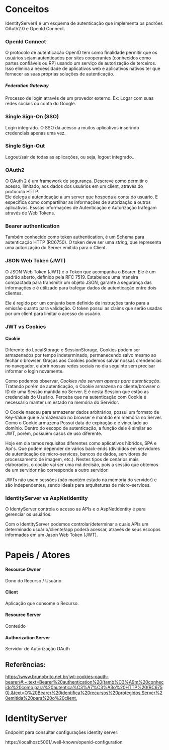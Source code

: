 # Conceitos

IdentityServer4 é um esquema de autenticação que implementa os padrões OAuth2.0 e OpenId Connect.


### OpenId Connect 
O protocolo de autenticação OpenID tem como finalidade permitir que os usuários sejam autenticados por sites cooperantes (conhecidos como partes confiáveis ou RP) usando um serviço de autorização de terceiros.  
Isso elimina a necessidade de aplicativos web e aplicativos nativos ter que fornecer as suas próprias soluções de autenticação.

##### Federation Gateway
Processo de login através de um provedor externo. Ex: Logar com suas redes sociais ou conta do Google.


### Single Sign-On (SSO)
Login integrado. O SSO dá acesso a muitos aplicativos inserindo credenciais apenas uma vez.

### Single Sign-Out
Logout/sair de todas as aplicações, ou seja, logout integrado..


### OAuth2
O OAuth 2 é um framework de segurança. Descreve como permitir o acesso, limitado, aos dados dos usuários em um client, através do protocolo HTTP.  
Ele delega a autenticação a um server que hospeda a conta do usuário. E especifica como compartilhar as informações de autorização a outros aplicativos. Esssas informações de Autenticação e Autorização trafegam através de Web Tokens. 


### Bearer authentication 
Também conhecido como token authentication, é um Schema para autenticação HTTP (RC6750). O token deve ser uma _string_, que
representa uma autorização do Server emitida para o Client.


### JSON Web Token (JWT) 
O JSON Web Token (JWT) é o Token que acompanha o Bearer. Ele é um padrão aberto, definido pela RFC 7519. Estabelece uma maneira compactada para transmitir um objeto JSON, garante a segurança das informações e é utilizado para trafegar dados de autenticação entre dois clientes.

Ele é regido por um conjunto bem definido de instruções tanto para a emissão quanto para validação. O token possui as claims que serão usadas por um client para limitar o acesso do usuário.


### JWT vs Cookies
#### Cookie
Diferente do LocalStorage e SessionStorage, Cookies podem ser armazenados por tempo indeterminado, permanecendo salvo mesmo ao fechar o browser. Graças aos Cookies podemos salvar nossas crendencias no navegador, e abrir nossas redes sociais no dia seguinte sem precisar informar o login novamente.

Como podemos observar, _Cookies não servem apenas para autenticação_. Tratando porém de autenticação, o Cookie armazena no cliente/browser o ID de uma Sessão mantida no Server. E é nesta Session que estão as credenciais do Usuário. Perceba que na autenticação com Cookie é necessário manter um estado na memória do Servidor.

O Cookie nasceu para armazenar dados arbitrários, possui um formato de Key-Value que é armazenado no browser e mantido em memória no Server.
Como o Cookie armazena Possui data de expiração e é vinculado ao domínio. 
Dentro do escopo de autenticação, a função dele é similar ao JWT, porém, possuem casos de uso diferente.

Hoje em dia temos requisitos diferentes como aplicativos híbridos, SPA e Api's. Que podem depender de vários back-ends (divididos em servidores de autenticação de micro-services, bancos de dados, servidores de processamento de imagem, etc.). Nestes tipos de cenários mais elaborados, o cookie vai ser uma má decisão, pois a sessão que obtemos de um servidor não corresponde a outro servidor.

JWTs não usam sessões (não mantém estado na memória do servidor) e são independentes, sendo ideais para arquiteturas de micro-services.





### IdentityServer vs AspNetIdentity
O IdentyServer controla o acesso as APIs e o AspNetIdentity é para gerenciar os usuários.

Com o IdentityServer podemos controlar/determinar a quais APIs um determinado usuário/cliente/app poderá acessar, através de seus escopos informados em um Jason Web Token (JWT).


# Papeis / Atores
#### Resource Owner 
Dono do Recurso / Usuário

#### Client
Aplicação que consome o Recurso.

#### Resource Server
Conteúdo 

#### Authorization Server
Servidor de Autorização OAuth






## Referências:
<https://www.brunobrito.net.br/jwt-cookies-oauth-bearer/#:~:text=Bearer%20authentication%20(tamb%C3%A9m%20conhecido%20como,para%20autentica%C3%A7%C3%A3o%20HTTP%20(RC6750).&text=O%20Bearer%20identifica%20recursos%20protegidos,Server%20emitida%20para%20o%20client.>


# IdentityServer

Endpoint para consultar configurações identity server:

https://localhost:5001/.well-known/openid-configuration





 
